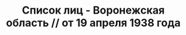---
title: Список лиц - Воронежская область // от 19 апреля 1938 года
description: РГАСПИ, ф.17, оп.171, дело 416, лист 204
images:
- /disk/pictures/v08/17-171-416-204.jpg
- /disk/pictures/v08/17-171-416-205.jpg
- /disk/pictures/v08/17-171-416-206.jpg
- /disk/pictures/v08/17-171-416-207.jpg
- /disk/pictures/v08/17-171-416-208.jpg
- /disk/pictures/v08/17-171-416-209.jpg
---
